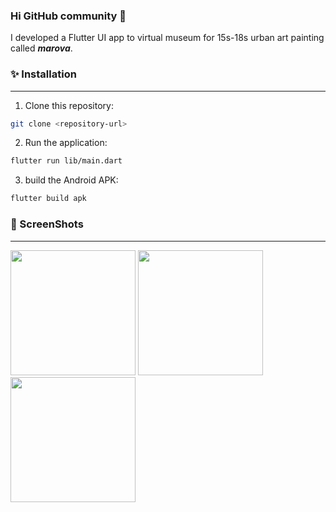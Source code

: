 ### Hi GitHub community 👋
I developed a Flutter UI app to virtual museum for 15s-18s urban art painting called  ***marova***.
    
### ✨ Installation
-----
 1. Clone this repository:
```bash
git clone <repository-url>
```

2. Run the application:
```bash
flutter run lib/main.dart
```

3. build the Android APK:
```bash
flutter build apk
```
### 🔭 ScreenShots
-----
<img src="lib/assets/images/screen1.jpg" width="200">  <img src="lib/assets/images/screen2.jpg" width="200">  <img src="lib/assets/images/screen3.jpg" width="200">



